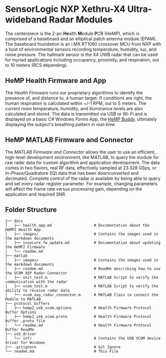 # SensorLogic NXP Xethru-X4 Ultra-wideband Radar Modules
The centerpiece is the 2-pc **He**alth **M**odule **P**CB (HeMP), which is comprised of a baseboard and an elliptical patch antenna module (EPAM). The baseboard foundation is an i.MX RT1060 crossover MCU from NXP with a host of environmental sensors recording temperature, humidity, lux, and noise pressure. The hallmark sensor is the X4 UWB radar that can be used for myriad applications including occupancy, proximity, and respiration, out to 10 meters (RCS depending).

## HeMP Health Firmware and App
The _Health Firmware_ runs our proprietary algorithms to identify the presence of, and distance to, a human target. If conditions are right, the human respiration is calculated within +/-1 RPM, out to 5 meters. The current room temperature, humidity, and illuminance levels are also calculated and stored. The data is transmitted via USB or Wi-Fi and is displayed on a basic C# Windows Forms App, the [HeMP Buddy](https://github.com/SensorLogicInc/modules/blob/module-initial-release/docs/health_app.md), ultimately displaying the subject's breathing pattern in real-time.

## HeMP MATLAB Firmware and Connector
The _MATLAB Firmware and Connector_ allows the user to use an efficient, high-level development environment, like MATLAB, to query the module for raw radar data for custom algorithm and application development. The data comes in two flavors, real RF data, effectively sampled at 23.328 GSps, or In-Phase/Quadrature (IQ) data that has been downconverted and decimated. Complete control of the radar is available by being able to query and set every radar register parameter. For example, changing parameters will affect the frame rate versus processing gain, depending on the application and required SNR.

## Folder Structure
```
├── docs
│   ├── health_app.md                   # Documentation about the HeMP2 Health App
│   ├── images/                         # Contains the images used in the markdown documents
│   ├── insecure_fw_update.md           # Documentation about updating the HeMP2 Firmware
│   └── readme.md
├── matlab
│   ├── images/                         # Contains the images used in the markdown documents
│   ├── readme.md                       # ReadMe describing how to use the VCOM XEP Radar Connector
│   ├── unit_test.m                     # MATLAB Script to verify the communication with the radar
│   ├── vcom_test.m                     # MATLAB Script to verify the ability to receive radar data
│   └── vcom_xep_radar_connector.m      # MATLAB Class to connect the Module to MATLAB
├── protocol_buffers
│   ├── hemp2_usb_vcom.options          # Health Firmware Protocol Buffer Options
│   ├── hemp2_usb_vcom.proto            # Health Firmware Protocol Buffer .proto file
│   └── readme.md                       # Health Firmware Protocol Buffer ReadMe
├── usb_driver
│   └── inf/                            # Contains the USB VCOM device driver for Windows 
├── .gitignore                          # Git Ignore
└── readme.md                           # This File
```
